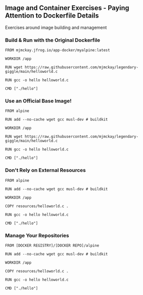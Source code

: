 ## Image and Container Exercises - Paying Attention to Dockerfile Details
Exercises around image building and management

### Build & Run with the Original Dockerfile
```
FROM mjmckay.jfrog.io/app-docker/myalpine:latest

WORKDIR /app

RUN wget https://raw.githubusercontent.com/mjmckay/legendary-giggle/main/helloworld.c

RUN gcc -o hello helloworld.c

CMD ["./hello"]
```
  
### Use an Official Base Image!
```
FROM alpine

RUN add --no-cache wget gcc musl-dev # buildkit

WORKDIR /app

RUN wget https://raw.githubusercontent.com/mjmckay/legendary-giggle/main/helloworld.c

RUN gcc -o hello helloworld.c

CMD ["./hello"]
```

### Don't Rely on External Resources
```
FROM alpine

RUN add --no-cache wget gcc musl-dev # buildkit

WORKDIR /app

COPY resources/helloworld.c .

RUN gcc -o hello helloworld.c

CMD ["./hello"]
```

### Manage Your Repositories
```
FROM [DOCKER REGISTRY]/[DOCKER REPO]/alpine

RUN add --no-cache wget gcc musl-dev # buildkit

WORKDIR /app

COPY resources/helloworld.c .

RUN gcc -o hello helloworld.c

CMD ["./hello"]
```
